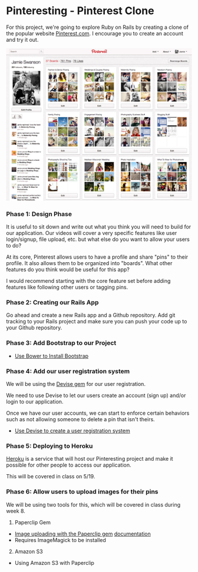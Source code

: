 # Pinteresting - Pinterest Clone

For this project, we're going to explore Ruby on Rails by creating a clone of the popular website [Pinterest.com](http://pinterest.com). I encourage you to create an account and try it out.

![pinterest](./images/pinterest.jpg)

### Phase 1: Design Phase
It is useful to sit down and write out what you think you will need to build for our application. Our videos will cover a very specific features like user login/signup, file upload, etc. but what else do you want to allow your users to do?

At its core, Pinterest allows users to have a profile and share "pins" to their profile. It also allows them to be organized into "boards". What other features do you think would be useful for this app?

I would recommend starting with the core feature set before adding features like following other users or tagging pins.


### Phase 2: Creating our Rails App

Go ahead and create a new Rails app and a Github repository. Add git tracking to your Rails project and make sure you can push your code up to your Github repository.

### Phase 3: Add Bootstrap to our Project
* [Use Bower to Install Bootstrap](./bootstrap.md)

### Phase 4: Add our user registration system

We will be using the [Devise gem](https://github.com/plataformatec/devise) for our user registration.

We need to use Devise to let our users create an account (sign up) and/or login to our application.

Once we have our user accounts, we can start to enforce certain behaviors such as not allowing someone to delete a pin that isn't theirs.

* [Use Devise to create a user registration system](./devise.md)

### Phase 5: Deploying to Heroku
[Heroku](http://heroku.com) is a service that will host our Pinteresting project and make it possible for other people to access our application.

This will be covered in class on 5/19.

### Phase 6: Allow users to upload images for their pins
We will be using two tools for this, which will be covered in class during week 8.

1. Paperclip Gem
  * [Image uploading with the Paperclip gem](https://www.youtube.com/watch?v=Z5W-Y3aROVE)
  [documentation](https://github.com/thoughtbot/paperclip)
  * Requires ImageMagick to be installed
2. Amazon S3
  * Using Amazon S3 with Paperclip
